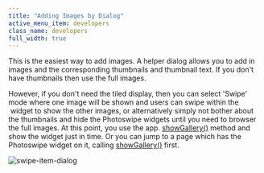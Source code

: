 ```yaml
---
title: "Adding Images by Dialog"
active_menu_item: developers
class_name: developers
full_width: true
---
```



This is the easiest way to add images. A helper dialog allows you to add in images and the corresponding thumbnails and thumbnail text. If you don't have thumbnails then use the full images.

However, if you don't need the tiled display, then you can select 'Swipe' mode where one image will be shown and users can swipe within the  widget to show the other images, or alternatively simply not bother about the thumbnails and hide the Photoswipe widgets until you need to browser the full images. At this point, you use the app. [showGallery()](../../../scripting-apis/client-api/widget-object-functions/photoswipe/showgallery.htm) method and show the widget just in time. Or you can jump to a page which has the Photoswipe widget on it, calling [showGallery()](../../../scripting-apis/client-api/widget-object-functions/photoswipe/showgallery.htm) first.

![swipe-item-dialog](/img/docs/swipe-item-dialog.zoom71.png)

